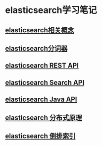 # elasticsearch学习笔记

## [elasticsearch相关概念](./notes/elasticsearch-introduction.md)

## [elasticsearch分词器](./notes/elasticsearch-analyzer.md)

## [elasticsearch REST API](./notes/elasticsearch-rest-api.md)

## [elasticsearch Search API](./notes/elasticsearch-search-api.md)

## [elasticsearch Java API](./notes/elasticsearch-java-api.md)

## [elasticsearch 分布式原理](./notes/elasticsearch-distribute.md)

## [elasticsearch 倒排索引](./notes/elasticsearch-inverted-index.md)

